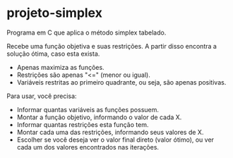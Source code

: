 # projeto-simplex

Programa em C que aplica o método simplex tabelado. 

Recebe uma função objetiva e suas restrições. A partir disso encontra a solução ótima, caso esta exista.

- Apenas maximiza as funções.
- Restrições são apenas "<=" (menor ou igual).
- Variáveis restritas ao primeiro quadrante, ou seja, são apenas positivas. 

Para usar, você precisa: 
  - Informar quantas variáveis as funções possuem. 
  - Montar a função objetivo, informando o valor de cada X.
  - Informar quantas restrições esta função tem.
  - Montar cada uma das restrições, informando seus valores de X.
  - Escolher se você deseja ver o valor final direto (valor ótimo), ou ver cada um dos valores encontrados nas iterações.

